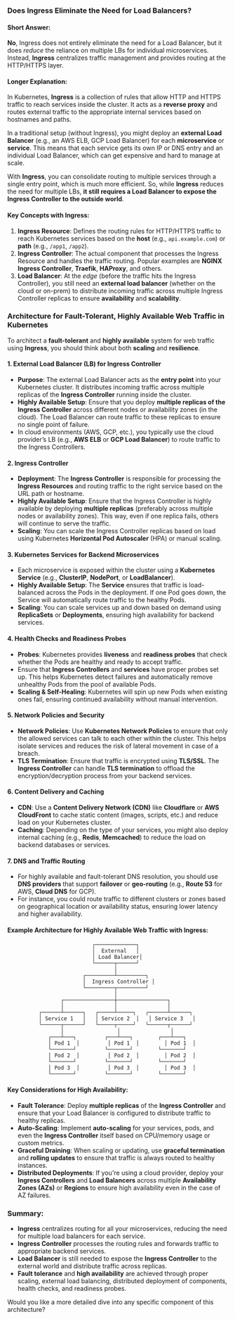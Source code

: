 

### Does Ingress Eliminate the Need for Load Balancers?

#### Short Answer:
**No**, Ingress does not entirely eliminate the need for a Load Balancer, but it does *reduce* the reliance on multiple LBs for individual microservices. Instead, **Ingress** centralizes traffic management and provides routing at the HTTP/HTTPS layer.

#### Longer Explanation:
In Kubernetes, **Ingress** is a collection of rules that allow HTTP and HTTPS traffic to reach services inside the cluster. It acts as a **reverse proxy** and routes external traffic to the appropriate internal services based on hostnames and paths.

In a traditional setup (without Ingress), you might deploy an **external Load Balancer** (e.g., an AWS ELB, GCP Load Balancer) for each **microservice** or **service**. This means that each service gets its own IP or DNS entry and an individual Load Balancer, which can get expensive and hard to manage at scale.

With **Ingress**, you can consolidate routing to multiple services through a single entry point, which is much more efficient. So, while **Ingress** reduces the need for multiple LBs, **it still requires a Load Balancer to expose the Ingress Controller to the outside world**.

#### Key Concepts with Ingress:
1. **Ingress Resource**: Defines the routing rules for HTTP/HTTPS traffic to reach Kubernetes services based on the **host** (e.g., `api.example.com`) or **path** (e.g., `/app1`, `/app2`).
2. **Ingress Controller**: The actual component that processes the Ingress Resource and handles the traffic routing. Popular examples are **NGINX Ingress Controller**, **Traefik**, **HAProxy**, and others.
3. **Load Balancer**: At the *edge* (before the traffic hits the Ingress Controller), you still need an **external load balancer** (whether on the cloud or on-prem) to distribute incoming traffic across multiple Ingress Controller replicas to ensure **availability** and **scalability**.

### Architecture for Fault-Tolerant, Highly Available Web Traffic in Kubernetes

To architect a **fault-tolerant** and **highly available** system for web traffic using **Ingress**, you should think about both **scaling** and **resilience**.

#### 1. **External Load Balancer (LB) for Ingress Controller**
   - **Purpose**: The external Load Balancer acts as the **entry point** into your Kubernetes cluster. It distributes incoming traffic across multiple replicas of the **Ingress Controller** running inside the cluster. 
   - **Highly Available Setup**: Ensure that you deploy **multiple replicas of the Ingress Controller** across different nodes or availability zones (in the cloud). The Load Balancer can route traffic to these replicas to ensure no single point of failure.
   - In cloud environments (AWS, GCP, etc.), you typically use the cloud provider’s LB (e.g., **AWS ELB** or **GCP Load Balancer**) to route traffic to the Ingress Controllers.

#### 2. **Ingress Controller**
   - **Deployment**: The **Ingress Controller** is responsible for processing the **Ingress Resources** and routing traffic to the right service based on the URL path or hostname.
   - **Highly Available Setup**: Ensure that the Ingress Controller is highly available by deploying **multiple replicas** (preferably across multiple nodes or availability zones). This way, even if one replica fails, others will continue to serve the traffic.
   - **Scaling**: You can scale the Ingress Controller replicas based on load using Kubernetes **Horizontal Pod Autoscaler** (HPA) or manual scaling.

#### 3. **Kubernetes Services for Backend Microservices**
   - Each microservice is exposed within the cluster using a **Kubernetes Service** (e.g., **ClusterIP**, **NodePort**, or **LoadBalancer**).
   - **Highly Available Setup**: The **Service** ensures that traffic is load-balanced across the Pods in the deployment. If one Pod goes down, the Service will automatically route traffic to the healthy Pods.
   - **Scaling**: You can scale services up and down based on demand using **ReplicaSets** or **Deployments**, ensuring high availability for backend services.

#### 4. **Health Checks and Readiness Probes**
   - **Probes**: Kubernetes provides **liveness** and **readiness probes** that check whether the Pods are healthy and ready to accept traffic.
   - Ensure that **Ingress Controllers** and **services** have proper probes set up. This helps Kubernetes detect failures and automatically remove unhealthy Pods from the pool of available Pods.
   - **Scaling & Self-Healing**: Kubernetes will spin up new Pods when existing ones fail, ensuring continued availability without manual intervention.

#### 5. **Network Policies and Security**
   - **Network Policies**: Use **Kubernetes Network Policies** to ensure that only the allowed services can talk to each other within the cluster. This helps isolate services and reduces the risk of lateral movement in case of a breach.
   - **TLS Termination**: Ensure that traffic is encrypted using **TLS/SSL**. The **Ingress Controller** can handle **TLS termination** to offload the encryption/decryption process from your backend services.

#### 6. **Content Delivery and Caching**
   - **CDN**: Use a **Content Delivery Network (CDN)** like **Cloudflare** or **AWS CloudFront** to cache static content (images, scripts, etc.) and reduce load on your Kubernetes cluster.
   - **Caching**: Depending on the type of your services, you might also deploy internal caching (e.g., **Redis**, **Memcached**) to reduce the load on backend databases or services.

#### 7. **DNS and Traffic Routing**
   - For highly available and fault-tolerant DNS resolution, you should use **DNS providers** that support **failover** or **geo-routing** (e.g., **Route 53** for AWS, **Cloud DNS** for GCP).
   - For instance, you could route traffic to different clusters or zones based on geographical location or availability status, ensuring lower latency and higher availability.

#### Example Architecture for Highly Available Web Traffic with Ingress:

```
                           ┌─────────────┐
                           │  External   │
                           │ Load Balancer│
                           └──────┬──────┘
                                  │
                        ┌─────────┴─────────┐
                        │  Ingress Controller │
                        └─────────┬─────────┘
                                  │
                 ┌────────────────┼────────────────┐
                 │                │                │
          ┌──────┴──────┐   ┌─────┴─────┐   ┌──────┴──────┐
          │ Service 1   │   │ Service 2  │   │ Service 3   │
          └──────┬──────┘   └─────┬─────┘   └──────┬──────┘
                 │                 │                │
             ┌───┴───┐         ┌───┴───┐        ┌───┴───┐
             │ Pod 1  │         │ Pod 1  │        │ Pod 1  │
             └───────┘         └───────┘        └───────┘
             │ Pod 2  │         │ Pod 2  │        │ Pod 2  │
             └───────┘         └───────┘        └───────┘
             │ Pod 3  │         │ Pod 3  │        │ Pod 3  │
             └───────┘         └───────┘        └───────┘
```

#### Key Considerations for High Availability:

- **Fault Tolerance**: Deploy **multiple replicas** of the **Ingress Controller** and ensure that your Load Balancer is configured to distribute traffic to healthy replicas.
- **Auto-Scaling**: Implement **auto-scaling** for your services, pods, and even the **Ingress Controller** itself based on CPU/memory usage or custom metrics.
- **Graceful Draining**: When scaling or updating, use **graceful termination** and **rolling updates** to ensure that traffic is always routed to healthy instances.
- **Distributed Deployments**: If you're using a cloud provider, deploy your **Ingress Controllers** and **Load Balancers** across multiple **Availability Zones (AZs)** or **Regions** to ensure high availability even in the case of AZ failures.

### Summary:
- **Ingress** centralizes routing for all your microservices, reducing the need for multiple load balancers for each service.
- **Ingress Controller** processes the routing rules and forwards traffic to appropriate backend services.
- **Load Balancer** is still needed to expose the **Ingress Controller** to the external world and distribute traffic across replicas.
- **Fault tolerance** and **high availability** are achieved through proper scaling, external load balancing, distributed deployment of components, health checks, and readiness probes.
  
Would you like a more detailed dive into any specific component of this architecture?